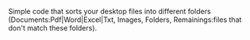 Simple code that sorts your desktop files into different folders (Documents:Pdf|Word|Excel|Txt, Images, Folders, Remainings:files that don't match these folders).
